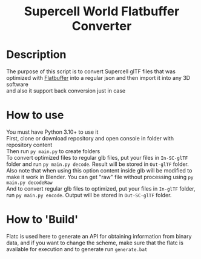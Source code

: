 <p align="center">
<h1 align="center" style="font-size: 32px;"> Supercell World Flatbuffer Converter </h1>
</p>

# Description
The purpose of this script is to convert Supercell glTF files that was optimized with [Flatbuffer](https://github.com/google/flatbuffers) into a regular json and then import it into any 3D software  
and also it support back conversion just in case

# How to use
You must have Python 3.10+ to use it  
First, clone or download repository and open console in folder with repository content  
Then run ```py main.py``` to create folders  
To convert optimized files to regular glb files, put your files in ```In-SC-glTF``` folder and run ```py main.py decode```. Result will be stored in ```Out-glTF``` folder. Also note that when using this option content inside glb will be modified to make it work in Blender. You can get "raw" file without processing using ```py main.py decodeRaw```  
And to convert regular glb files to optimized, put your files in ```In-glTF``` folder, run ```py main.py encode```. Output will be stored in ```Out-SC-glTF``` folder.


# How to 'Build'
Flatc is used here to generate an API for obtaining information from binary data, and if you want to change the scheme, make sure that the flatc is available for execution and to generate run ```generate.bat```